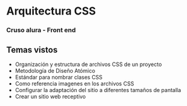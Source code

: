 # Arquitectura CSS
### Cruso alura - Front end

## Temas vistos
- Organización y estructura de archivos CSS de un proyecto
- Metodología de Diseño Atómico
- Estándar para nombrar clases CSS
- Como referencia imagenes en los archivos CSS
- Configurar la adaptación del sitio a diferentes tamaños de pantalla
- Crear un sitio web receptivo
